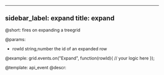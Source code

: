 
---
sidebar_label: expand
title: expand
---          

@short:
fires on expanding a treegrid

@params:
- rowId		string,number		the id of an expanded row


@example:
grid.events.on("Expand", function(rowId){
    // your logic here
});


@template: api_event
@descr:



